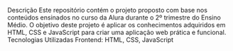 Descrição
Este repositório contém o projeto proposto com base nos conteúdos ensinados no curso da Alura durante o 2º trimestre do Ensino Médio.
O objetivo deste projeto é aplicar os conhecimentos adquiridos em HTML, CSS e JavaScript para criar uma aplicação web prática e funcional.
Tecnologias Utilizadas
Frontend: HTML, CSS, JavaScript

